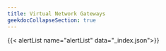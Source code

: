 ```yaml
---
title: Virtual Network Gateways
geekdocCollapseSection: true
---
```


{{< alertList name="alertList" data="_index.json">}}
